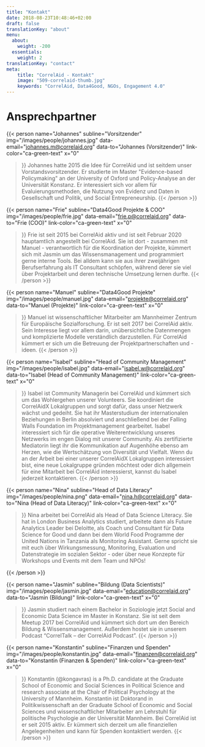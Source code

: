 ```yaml
---
title: "Kontakt"
date: 2018-08-23T10:48:46+02:00
draft: false
translationKey: "about"
menu:
  about:
    weight: -200
  essentials:
    weight: 2
translationKey: "contact"
meta:
    title: "CorrelAid - Kontakt"
    image: "509-correlaid-thumb.jpg"
    keywords: "CorrelAid, Data4Good, NGOs, Engagement 4.0"
---
```



# Ansprechpartner

{{< person 
    name="Johannes"
    subline="Vorsitzender"
    img="/images/people/johannes.jpg"
    data-email="johannes.m@correlaid.org"
    data-to="Johannes (Vorsitzender)"
    link-color="ca-green-text"
    x="0"
>}}
Johannes hatte 2015 die Idee für CorrelAid und ist seitdem unser Vorstandsvorsitzender. Er studierte im Master "Evidence-based Policymaking" an der University of Oxford und Policy-Analyse an der Universität Konstanz. Er interessiert sich vor allem für Evaluierungsmethoden, die Nutzung von Evidenz und Daten in Gesellschaft und Politik, und Social Entrepreneurship.
{{< /person >}}

{{< person 
    name="Frie"
    subline="Data4Good Projekte & COO"
    img="/images/people/frie.jpg"
    data-email="frie.p@correlaid.org"
    data-to="Frie (COO)"
    link-color="ca-green-text"
    x="0"
>}}
   Frie ist seit 2015 bei CorrelAid aktiv und ist seit Februar 2020 hauptamtlich angestellt bei CorrelAid. Sie ist dort - zusammen mit Manuel - verantwortlich für die Koordination der Projekte, kümmert sich mit Jasmin um das Wissensmanagement und programmiert gerne interne Tools.  Bei alldem kann sie aus ihrer zweijährigen Berufserfahrung als IT Consultant schöpfen, während derer sie viel über Projektarbeit und deren technische Umsetzung lernen durfte. 
{{< /person >}}


{{< person 
    name="Manuel"
    subline="Data4Good Projekte"
    img="/images/people/manuel.jpg"
    data-email="projekte@correlaid.org"
    data-to="Manuel (Projekte)"
    link-color="ca-green-text"
    x="0"
>}}
    Manuel ist wissenschaftlicher Mitarbeiter am Mannheimer Zentrum für Europäische Sozialforschung. Er ist seit 2017 bei CorrelAid aktiv. Sein Interesse liegt vor allem darin, unübersichtliche Datenmengen und komplizierte Modelle verständlich darzustellen. Für CorrelAid kümmert er sich um die Betreuung der Projektpartnerschaften und -ideen.
{{< /person >}}

{{< person 
    name="Isabel"
    subline="Head of Community Management"
    img="/images/people/isabel.jpg"
    data-email="isabel.w@correlaid.org"
    data-to="Isabel (Head of Community Management)"
    link-color="ca-green-text"
    x="0"
>}}
    Isabel ist Community Managerin bei CorrelAid und kümmert sich um das Wohlergehen unserer Volunteers. Sie koordiniert die CorrelAidX Lokalgruppen und sorgt dafür, dass unser Netzwerk wächst und gedeiht.
    Sie hat ihr Masterstudium der internationalen Beziehungen in Berlin absolviert und anschließend bei der Falling Walls Foundation im Projektmanagement gearbeitet. Isabel interessiert sich für die operative Weiterentwicklung unseres Netzwerks im engen Dialog mit unserer Community. Als zertifizierte Mediatorin liegt ihr die Kommunikation auf Augenhöhe ebenso am Herzen, wie die Wertschätzung von Diversität und Vielfalt.
    Wenn du an der Arbeit bei einer unserer CorrelAidX Lokalgruppen interessiert bist, eine neue Lokalgruppe gründen möchtest oder dich allgemein für eine Mitarbeit bei CorrelAid interessierst, kannst du Isabel jederzeit kontaktieren.
{{< /person >}}

{{< person 
    name="Nina"
    subline="Head of Data Literacy"
    img="/images/people/nina.png"
    data-email="nina.h@correlaid.org"
    data-to="Nina (Head of Data Literacy)"
    link-color="ca-green-text"
    x="0"
>}}
    Nina arbeitet bei CorrelAid als Head of Data Science Literacy. Sie hat in London Business Analytics studiert, arbeitete dann als Future Analytics Leader bei Deloitte, als Coach und Consultant für Data Science for Good und dann bei dem World Food Programme der United Nations  in Tanzania als Monitoring Assistant. Gerne spricht sie mit euch über Wirkungsmessung, Monitoring, Evaluation und Datenstrategie im sozialen Sektor - oder über neue Konzepte für Workshops und Events mit dem Team und NPOs!

{{< /person >}}


{{< person 
    name="Jasmin"
    subline="Bildung (Data Scientists)"
    img="/images/people/jasmin.jpg"
    data-email="education@correlaid.org"
    data-to="Jasmin (Bildung)"
    link-color="ca-green-text"
    x="0"
>}}
    Jasmin studiert nach einem Bachelor in Soziologie jetzt Social and Economic Data Science im Master in Konstanz. Sie ist seit dem Meetup 2017 bei CorrelAid und kümmert sich dort um den Bereich Bildung & Wissensmanagement. Außerdem hostet sie in unserem Podcast “CorrelTalk – der CorrelAid Podcast”.
{{< /person >}}


{{< person 
    name="Konstantin"
    subline="Finanzen und Spenden"
    img="/images/people/konstantin.jpg"
    data-email="finanzen@correlaid.org"
    data-to="Konstantin  (Finanzen & Spenden)"
    link-color="ca-green-text"
    x="0"
>}}
Konstantin (@kongavras) is a Ph.D. candidate at the Graduate School
    of Economic and Social Sciences in Political Science and research associate at
    the Chair of Political Psychology at the University of Mannheim.
Konstantin ist Doktorand in Politikwissenschaft an der Graduate School
    of Economic and Social Sciences und wissenschaftlicher Mitarbeiter am Lehrstuhl für politische Psychologie an der Universität Mannheim. Bei CorrelAid ist er seit 2015 aktiv. Er kümmert sich derzeit um alle finanziellen Angelegenheiten und kann für Spenden kontaktiert werden. 
{{< /person >}}